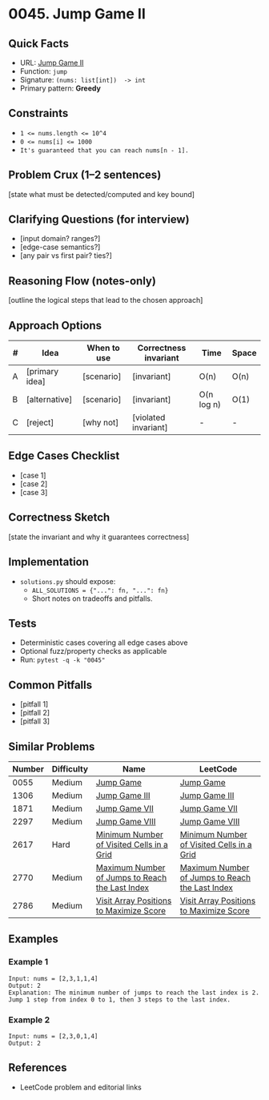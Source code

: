 # 0045. Jump Game II

## Quick Facts

- URL: [Jump Game II](https://leetcode.com/problems/jump-game-ii/)
- Function: `jump`
- Signature: `(nums: list[int])  -> int`
- Primary pattern: **Greedy**

## Constraints

- `1 <= nums.length <= 10^4`
- `0 <= nums[i] <= 1000`
- `It's guaranteed that you can reach nums[n - 1].`

## Problem Crux (1–2 sentences)

[state what must be detected/computed and key bound]

## Clarifying Questions (for interview)

- [input domain? ranges?]
- [edge-case semantics?]
- [any pair vs first pair? ties?]

## Reasoning Flow (notes-only)

[outline the logical steps that lead to the chosen approach]

## Approach Options

| # | Idea | When to use | Correctness invariant | Time | Space |
|---|------|-------------|-----------------------|------|-------|
| A | [primary idea] | [scenario] | [invariant] | O(n) | O(n) |
| B | [alternative] | [scenario] | [invariant] | O(n log n) | O(1) |
| C | [reject] | [why not] | [violated invariant] | - | - |

## Edge Cases Checklist

- [case 1]
- [case 2]
- [case 3]

## Correctness Sketch

[state the invariant and why it guarantees correctness]

## Implementation

- `solutions.py` should expose:
  - `ALL_SOLUTIONS = {"...": fn, "...": fn}`
  - Short notes on tradeoffs and pitfalls.

## Tests

- Deterministic cases covering all edge cases above
- Optional fuzz/property checks as applicable
- Run: `pytest -q -k "0045"`

## Common Pitfalls

- [pitfall 1]
- [pitfall 2]
- [pitfall 3]

## Similar Problems

| Number | Difficulty | Name | LeetCode |
|---|---|---|---|
| 0055 | Medium | [Jump Game](../0055-jump-game/readme.md) | [Jump Game](https://leetcode.com/problems/jump-game/) |
| 1306 | Medium | [Jump Game III](../1306-jump-game-iii/readme.md) | [Jump Game III](https://leetcode.com/problems/jump-game-iii/) |
| 1871 | Medium | [Jump Game VII](../1871-jump-game-vii/readme.md) | [Jump Game VII](https://leetcode.com/problems/jump-game-vii/) |
| 2297 | Medium | [Jump Game VIII](../2297-jump-game-viii/readme.md) | [Jump Game VIII](https://leetcode.com/problems/jump-game-viii/) |
| 2617 | Hard | [Minimum Number of Visited Cells in a Grid](../2617-minimum-number-of-visited-cells-in-a-grid/readme.md) | [Minimum Number of Visited Cells in a Grid](https://leetcode.com/problems/minimum-number-of-visited-cells-in-a-grid/) |
| 2770 | Medium | [Maximum Number of Jumps to Reach the Last Index](../2770-maximum-number-of-jumps-to-reach-the-last-index/readme.md) | [Maximum Number of Jumps to Reach the Last Index](https://leetcode.com/problems/maximum-number-of-jumps-to-reach-the-last-index/) |
| 2786 | Medium | [Visit Array Positions to Maximize Score](../2786-visit-array-positions-to-maximize-score/readme.md) | [Visit Array Positions to Maximize Score](https://leetcode.com/problems/visit-array-positions-to-maximize-score/) |

## Examples

### Example 1

```text
Input: nums = [2,3,1,1,4]
Output: 2
Explanation: The minimum number of jumps to reach the last index is 2. Jump 1 step from index 0 to 1, then 3 steps to the last index.
```

### Example 2

```text
Input: nums = [2,3,0,1,4]
Output: 2
```

## References

- LeetCode problem and editorial links
